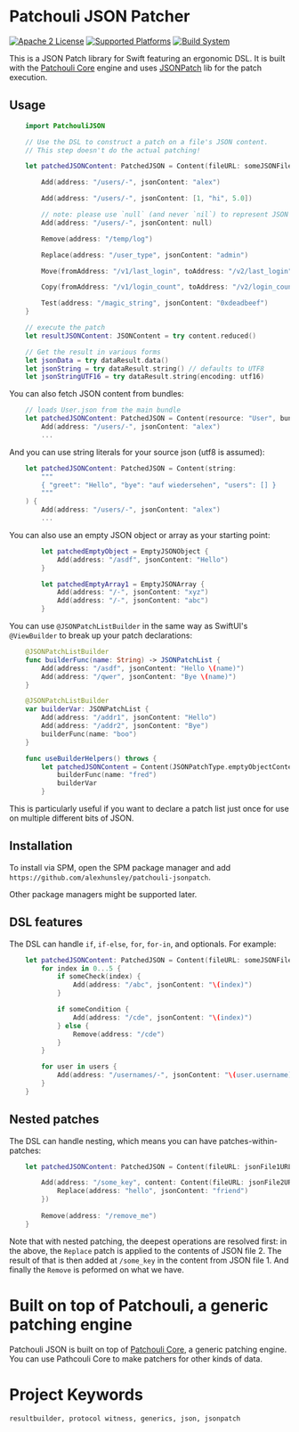 # Patchouli JSON Patcher

[![Apache 2 License](https://img.shields.io/badge/license-Apache%202-blue.svg)](https://opensource.org/licenses/Apache-2.0)
[![Supported Platforms](https://img.shields.io/badge/platform-macos%20%7C%20ios%20%7C%20tvos%20%7C%20watchos-lightgrey.svg)](http://developer.apple.com)
[![Build System](https://img.shields.io/badge/dependency%20management-spm-yellow.svg)](https://swift.org/package-manager/)

This is a JSON Patch library for Swift featuring an ergonomic DSL. It is built with the [Patchouli Core](https://github.com/alexhunsley/patchouli-core) engine and uses [JSONPatch](https://github.com/raymccrae/swift-jsonpatch) lib for the patch execution.

## Usage

```swift
    import PatchouliJSON

    // Use the DSL to construct a patch on a file's JSON content.
    // This step doesn't do the actual patching!

    let patchedJSONContent: PatchedJSON = Content(fileURL: someJSONFileURL) {

        Add(address: "/users/-", jsonContent: "alex")

        Add(address: "/users/-", jsonContent: [1, "hi", 5.0])

        // note: please use `null` (and never `nil`) to represent JSON's `null`
        Add(address: "/users/-", jsonContent: null)

        Remove(address: "/temp/log")

        Replace(address: "/user_type", jsonContent: "admin")

        Move(fromAddress: "/v1/last_login", toAddress: "/v2/last_login")

        Copy(fromAddress: "/v1/login_count", toAddress: "/v2/login_count")

        Test(address: "/magic_string", jsonContent: "0xdeadbeef")
    }

    // execute the patch
    let resultJSONContent: JSONContent = try content.reduced()

    // Get the result in various forms
    let jsonData = try dataResult.data()
    let jsonString = try dataResult.string() // defaults to UTF8
    let jsonStringUTF16 = try dataResult.string(encoding: utf16)
```

You can also fetch JSON content from bundles:

```swift
    // loads User.json from the main bundle
    let patchedJSONContent: PatchedJSON = Content(resource: "User", bundle: Bundle.main) {
        Add(address: "/users/-", jsonContent: "alex")
        ...
```

And you can use string literals for your source json (utf8 is assumed):

```swift
    let patchedJSONContent: PatchedJSON = Content(string:
        """
        { "greet": "Hello", "bye": "auf wiedersehen", "users": [] }
        """
    ) {
        Add(address: "/users/-", jsonContent: "alex")
        ...
```

You can also use an empty JSON object or array as your starting point:

```swift
        let patchedEmptyObject = EmptyJSONObject {
            Add(address: "/asdf", jsonContent: "Hello")
        }

        let patchedEmptyArray1 = EmptyJSONArray {
            Add(address: "/-", jsonContent: "xyz")
            Add(address: "/-", jsonContent: "abc")
        }
```

You can use `@JSONPatchListBuilder` in the same way as SwiftUI's `@ViewBuilder` to break up your patch declarations:

```swift
    @JSONPatchListBuilder
    func builderFunc(name: String) -> JSONPatchList {
        Add(address: "/asdf", jsonContent: "Hello \(name)")
        Add(address: "/qwer", jsonContent: "Bye \(name)")
    }

    @JSONPatchListBuilder
    var builderVar: JSONPatchList {
        Add(address: "/addr1", jsonContent: "Hello")
        Add(address: "/addr2", jsonContent: "Bye")
        builderFunc(name: "boo")
    }

    func useBuilderHelpers() throws {
        let patchedJSONContent = Content(JSONPatchType.emptyObjectContent) {
            builderFunc(name: "fred")
            builderVar
        }
```

This is particularly useful if you want to declare a patch list just once for use on multiple different bits of JSON.

## Installation

To install via SPM, open the SPM package manager and add `https://github.com/alexhunsley/patchouli-jsonpatch`.

Other package managers might be supported later.

## DSL features

The DSL can handle `if`, `if-else`, `for`, `for-in`, and optionals. For example:

```swift
    let patchedJSONContent: PatchedJSON = Content(fileURL: someJSONFileURL) {
        for index in 0...5 {
            if someCheck(index) {
                Add(address: "/abc", jsonContent: "\(index)")
            }

            if someCondition {
                Add(address: "/cde", jsonContent: "\(index)")
            } else {
                Remove(address: "/cde")
            } 
        }

        for user in users {
            Add(address: "/usernames/-", jsonContent: "\(user.username)")
        }
    }

```

## Nested patches

The DSL can handle nesting, which means you can have patches-within-patches:

```swift
    let patchedJSONContent: PatchedJSON = Content(fileURL: jsonFile1URL) {

        Add(address: "/some_key", content: Content(fileURL: jsonFile2URL) {
            Replace(address: "hello", jsonContent: "friend")
        })
        
        Remove(address: "/remove_me")
    }
```

Note that with nested patching, the deepest operations are resolved first: in the above, the `Replace` patch is applied to the contents of JSON file 2. The result of that is then added at `/some_key` in the content from JSON file 1. And finally the `Remove` is peformed on what we have.

# Built on top of Patchouli, a generic patching engine

Patchouli JSON is built on top of [Patchouli Core](https://github.com/alexhunsley/patchouli-core), a generic patching engine. You can use Pathcouli Core to make patchers for other kinds of data.

# Project Keywords

```
resultbuilder, protocol witness, generics, json, jsonpatch
```
